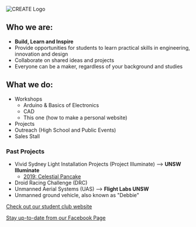 ---
---

![CREATE Logo]({{site.baseurl}}{{site.logo-pos}})

## Who we are:

* **Build, Learn and Inspire**
* Provide opportunities for students to learn practical skills in engineering, innovation and design
* Collaborate on shared ideas and projects
* Everyone can be a maker, regardless of your background and studies

## What we do:

* Workshops
  * Arduino & Basics of Electronics
  * CAD
  * This one (how to make a personal website)
* Projects
* Outreach (High School and Public Events)
* Sales Stall

### Past Projects

* Vivid Sydney Light Installation Projects (Project Illuminate) --> **UNSW Illuminate**
  * [2019: Celestial Pancake](https://www.createunsw.com.au/projects/pi-celestial-pancake/)
* Droid Racing Challenge (DRC)
* Unmanned Aerial Systems (UAS) --> **Flight Labs UNSW**
* Unmanned ground vehicle, also known as "Debbie"

[Check out our student club website]({{site.main_website}})

[Stay up-to-date from our Facebook Page](https://www.facebook.com/{{site.facebook_username}})

